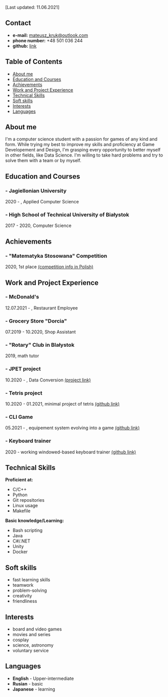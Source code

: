 [Last updated: 11.06.2021]

## Contact

- **e-mail:** mateusz_kruk@outlook.com
- **phone number:** +48 501 036 244
- **github:** [link](https://github.com/In1th)

## Table of Contents

- [About me](#about-me)
- [Education and Courses](#education-and-courses)
- [Achievements](#achievements)
- [Work and Project Experience](#work-and-project-experience)
- [Technical Skills](#technical-skills)
- [Soft skills](#soft-skills)
- [Interests](#interests)
- [Languages](#languages)

## About me

I'm a computer science student with a passion for games of any kind and form. While trying my best to improve my skills and proficiency at Game Developement and Design, I'm grasping every opportunity to better myself in other fields, like Data Science. I'm willing to take hard problems and try to solve them with a team or by myself. 

## Education and Courses

### - Jagiellonian University
2020 -     , Applied Computer Science

### - High School of Technical University of Białystok
2017 - 2020, Computer Science

## Achievements

### - "Matematyka Stosowana" Competition
2020, 1st place
[(competition info in Polish)](https://signum.pb.edu.pl/konkurs/?page_id=32)

## Work and Project Experience

### - McDonald's
12.07.2021 -           , Restaurant Employee

### - Grocery Store "Dorcia"
07.2019 - 10.2020, Shop Assistant

### - "Rotary" Club in BIałystok
2019, math tutor

### - JPET project
10.2020 -        , Data Conversion
[(project link)](http://koza.if.uj.edu.pl/pet/)

### - Tetris project
10.2020 - 01.2021, minimal project of tetris
[(github link)](https://github.com/In1th/tetris)

### - CLI Game
05.2021 -        , equipement system evolving into a game
[(github link)](https://github.com/In1th/gaia-aftermath)

### - Keyboard trainer
2020 - working windowed-based keyboard trainer
[(github link)](https://github.com/In1th/keyboard_trainer)

## Technical Skills

**Proficient at:**
- C/C++
- Python
- Git repositories
- Linux usage
- Makefile

**Basic knowledge/Learning:**
- Bash scripting
- Java
- C#/.NET
- Unity
- Docker

## Soft skills
- fast learning skills
- teamwork
- problem-solving
- creativity
- friendliness

## Interests
- board and video games
- movies and series
- cosplay
- science, astronomy
- voluntary service

## Languages

- **English** - Upper-intermediate
- **Rusian** - basic
- **Japanese** - learning
